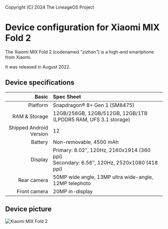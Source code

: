 Copyright (C) 2024 The LineageOS Project

Device configuration for Xiaomi MIX Fold 2
==========================================

The Xiaomi MIX Fold 2 (codenamed _"zizhan"_) is a high-end smartphone from Xiaomi.

It was released in August 2022.

## Device specifications

Basic   | Spec Sheet
-------:|:-------------------------
Platform | Snapdragon® 8+ Gen 1 (SM8475)
RAM & Storage | 12GB/256GB, 12GB/512GB, 12GB/1TB (LPDDR5 RAM, UFS 3.1 storage)
Shipped Android Version | 12
Battery | Non-removable, 4500 mAh
Display | Primary: 8.02″, 120Hz, 2160x1914 (360 ppi)<br>Secondary: 6.56″, 120Hz, 2520x1080 (418 ppi)
Rear camera | 50MP wide angle, 13MP ultra wide-angle, 12MP telephoto
Front camera | 20MP in-display

## Device picture

![Xiaomi MIX Fold 2](https://i02.appmifile.com/835_operatorx_operatorx_uploadTiptapImage/11/08/2022/a8801c2bfbf95eb597d519581ee9dd79.png "Xiaomi MIX Fold 2 in gold")
